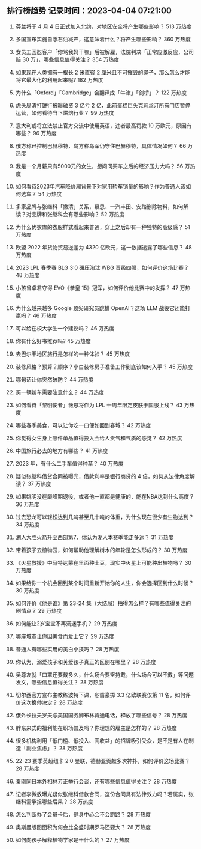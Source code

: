 
## 排行榜趋势 记录时间：2023-04-04 07:21:00
  
  1. 芬兰将于 4 月 4 日正式加入北约，对地区安全将产生哪些影响？ 513 万热度
    
  2. 多国宣布实施自愿石油减产，这意味着什么？将产生哪些影响？ 360 万热度
    
  3. 女员工回怼客户「你骂我妈干嘛」后被解雇，法院判决「正常应激反应，公司赔 30 万」，哪些信息值得关注？ 354 万热度
    
  4. 如果现在人类拥有一根长 2 米直径 2 厘米且不可摧毁的绳子，那么怎么才能将它最大化的利用起来呢? 182 万热度
    
  5. 为什么「Oxford」「Cambridge」会翻译成「牛津」「剑桥」？ 122 万热度
    
  6. 虎头局渣打饼行被曝融资 3 亿亏 2 亿，此前蛋糕巨头克莉丝汀所有门店暂停运营，如何看待当下烘焙行业？ 99 万热度
    
  7. 意大利或将立法禁止官方交流中使用英语，违者最高罚款 10 万欧元，原因有哪些？ 96 万热度
    
  8. 俄方称已控制巴赫穆特，乌方称乌军仍守住巴赫穆特，具体情况如何？ 66 万热度
    
  9. 我是一个月薪只有5000元的女生，想问问买车之后的经济压力大吗？ 56 万热度
    
  10. 如何看待2023年汽车降价潮背景下对家用轿车销量的影响？作为普通人该如何选车？ 54 万热度
    
  11. 多家品牌与张继科「撇清」关系，慕思、一汽丰田、安踏删除物料，如何解读？对品牌和张继科会有哪些影响？ 52 万热度
    
  12. 为什么优衣库的衣服样式看起来普通，穿上之后却有一种独特的高级感？ 51 万热度
    
  13. 欧盟 2022 年货物贸易逆差为 4320 亿欧元，这一数据透露了哪些信息？ 48 万热度
    
  14. 2023 LPL 春季赛 BLG 3:0 碾压淘汰 WBG 晋级四强，如何评价这场比赛？ 48 万热度
    
  15. 小孩曾卓君夺得 EVO《拳皇 15》冠军，如何评价他比赛中的发挥？ 47 万热度
    
  16. 为什么越来越多 Google 顶尖研究员跳槽  OpenAI？这场 LLM 战役它还能打赢吗？ 46 万热度
    
  17. 可以给在校大学生一个建议吗？ 46 万热度
    
  18. 你有什么好书推荐吗? 45 万热度
    
  19. 去巴尔干地区旅行是怎样的一种体验？ 45 万热度
    
  20. 装修风格？预算？顺序？小白装修房子准备工作到底该如何入手？ 45 万热度
    
  21. 哪句话让你突然破防？ 44 万热度
    
  22. 买一辆新车需要注意什么？ 44 万热度
    
  23. 如何看待「黎明使者」薇恩将作为 LPL 十周年限定皮肤于国服上线？ 43 万热度
    
  24. 哪些春季美食，可以让你吃一口便如回到春城？ 42 万热度
    
  25. 你觉得女生身上哪件单品值得投入会给人贵气和气质的感觉？ 42 万热度
    
  26. 中国旅行必去的地方有哪些？ 41 万热度
    
  27. 2023 年，有什么二手车值得种草？ 40 万热度
    
  28. 疑似张继科借贷合同被曝光，借款利率是银行商贷的 4 倍，如何从法律角度解读？ 37 万热度
    
  29. 如果姚明没在巅峰期退役，或者他一直都是健康的，能在NBA达到什么高度？ 36 万热度
    
  30. 过去恐龙可以轻松达到几吨甚至几十吨的体重，为什么现在很少有生物达到？ 34 万热度
    
  31. 湖人大胜火箭升至西部第7，你认为湖人本赛季能走多远？ 31 万热度
    
  32. 带着孩子去植物园，如何帮助他理解树木的年轮是怎么形成的？ 30 万热度
    
  33. 《火星救援》中马特达蒙在里面种土豆，现实中火星上可能种出植物吗？ 30 万热度
    
  34. 如果给你一个机会回到某个时间重新开始你的人生，你会选择回到什么时候？ 30 万热度
    
  35. 如何评价《他是谁》第 23-24 集（大结局）拍得怎么样？有哪些值得关注的剧情点？ 29 万热度
    
  36. 如何能让2岁宝宝不再沉迷手机？ 29 万热度
    
  37. 哪座城市让你因美食而爱上它？ 29 万热度
    
  38. 普通人有哪些实用的美白小技巧？ 28 万热度
    
  39. 你认为，溺爱孩子和关爱孩子真正的区别在哪里？ 28 万热度
    
  40. 吴尊友就「口罩还要戴多久，什么场合要坚持戴，什么场合可以不戴」等问题发文，哪些信息值得关注？ 28 万热度
    
  41. 切尔西官方宣布主教练波特下课，冬窗豪掷 3.3 亿欧联赛仅第 11 名，如何评价这次换帅决定？ 28 万热度
    
  42. 俄外长拉夫罗夫与美国国务卿布林肯通电话，释放了哪些信号？ 28 万热度
    
  43. 胖东来式的福利能在职场普及吗？你理想的雇主是怎样的？ 28 万热度
    
  44. 很多机构利用「低门槛、低投入、高收益」的招牌吸引受众，是不是有人在制造「副业焦虑」？ 28 万热度
    
  45. 22-23 赛季英超纽卡 2:0 曼联，德赫亚贡献多次神扑，如何评价这场比赛？ 28 万热度
    
  46. 秦刚同日本外相林芳正举行会谈，还有哪些信息值得关注？ 28 万热度
    
  47. 记者李微敖曝光疑似张继科借款合同，这份合同具有法律效力吗？若属实，张继科需承担哪些后果？ 28 万热度
    
  48. 怎么判断办了会员卡后，健身中心会不会跑路？ 28 万热度
    
  49. 奥斯曼版图面积为何会比全盛时期罗马还要大？ 28 万热度
    
  50. 如何向孩子解释植物学家是干什么的？ 27 万热度
    